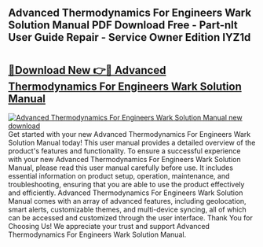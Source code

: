 ## Advanced Thermodynamics For Engineers Wark Solution Manual PDF Download Free - Part-nlt User Guide Repair - Service Owner Edition IYZ1d

# <h2><a href="http://bc92288.oget.top/?id=Advanced+Thermodynamics+For+Engineers+Wark+Solution+Manual">🔗Download New 👉🔴 Advanced Thermodynamics For Engineers Wark Solution Manual</a></h2>

[![Advanced Thermodynamics For Engineers Wark Solution Manual new download](https://i.imgur.com/5g1atiW.png)](http://bc92288.oget.top/?id=Advanced+Thermodynamics+For+Engineers+Wark+Solution+Manual)
Get started with your new Advanced Thermodynamics For Engineers Wark Solution Manual today! This user manual provides a detailed overview of the product's features and functionality. To ensure a successful experience with your new Advanced Thermodynamics For Engineers Wark Solution Manual, please read this user manual carefully before use. It includes essential information on product setup, operation, maintenance, and troubleshooting, ensuring that you are able to use the product effectively and efficiently. Advanced Thermodynamics For Engineers Wark Solution Manual comes with an array of advanced features, including geolocation, smart alerts, customizable themes, and multi-device syncing, all of which can be accessed and customized through the user interface. Thank You for Choosing Us! We appreciate your trust and support Advanced Thermodynamics For Engineers Wark Solution Manual.

